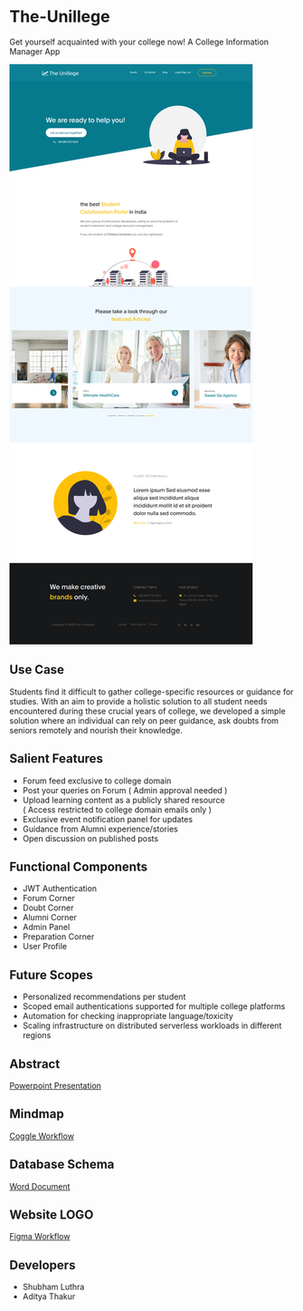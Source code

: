 # The-Unillege
Get yourself acquainted with your college now! A College Information Manager App

![Screenshot](screenshot3.png?raw=true)

## Use Case  
Students find it difficult to gather college-specific resources or guidance for studies. With an aim to provide a holistic solution to all student needs encountered during these crucial years of college, we developed a simple solution where an individual can rely on peer guidance, ask doubts from seniors remotely and nourish their knowledge.

## Salient Features
- Forum feed exclusive to college domain
- Post your queries on Forum ( Admin approval needed )
- Upload learning content as a publicly shared resource  
  ( Access restricted to college domain emails only )
- Exclusive event notification panel for updates
- Guidance from Alumni experience/stories
- Open discussion on published posts

## Functional Components
- JWT Authentication
- Forum Corner
- Doubt Corner
- Alumni Corner
- Admin Panel
- Preparation Corner
- User Profile

## Future Scopes
- Personalized recommendations per student
- Scoped email authentications supported for multiple college platforms
- Automation for checking inappropriate language/toxicity
- Scaling infrastructure on distributed serverless workloads in different regions

## Abstract
[Powerpoint Presentation](https://drive.google.com/file/d/1X3ldQOZZ1N1-cuFHiusylquFVrZs4fSP/view?usp=sharing)

## Mindmap
[Coggle Workflow](https://coggle.it/diagram/X6aRERlMvRJ3FYS0/t/the-unillege/c0407323221692ad2ef9c020025b1d5ec4241b840b391301120a32c5c8eec022)

## Database Schema
[Word Document](https://docs.google.com/document/d/1Ro3Crf1UlzEwN499NxVIO7RjsLe-cB7T91FcpTcEb0U/edit?usp=sharing)

## Website LOGO
[Figma Workflow](https://www.figma.com/file/CDxmnfoPjyT7yeedqYjjKW/Untitled?node-id=1%3A6)

## Developers
- Shubham Luthra
- Aditya Thakur
